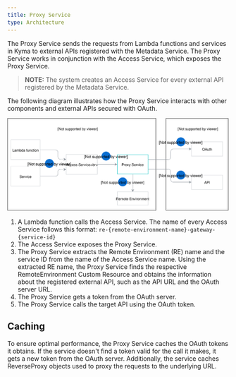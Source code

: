 ```yaml
---
title: Proxy Service
type: Architecture
---
```


The Proxy Service sends the requests from Lambda functions and services in Kyma to external APIs registered with the Metadata Service. The Proxy Service works in conjunction with the Access Service, which exposes the Proxy Service.

>**NOTE:** The system creates an Access Service for every external API registered by the Metadata Service.

The following diagram illustrates how the Proxy Service interacts with other components and external APIs secured with OAuth.

![Proxy Service Diagram](assets/003-architecture-proxy-service.svg)

1. A Lambda function calls the Access Service. The name of every Access Service follows this format: `re-{remote-environment-name}-gateway-{service-id}`
2. The Access Service exposes the Proxy Service.
3. The Proxy Service extracts the Remote Environment (RE) name and the service ID from the name of the Access Service name. Using the extracted RE name, the Proxy Service finds the respective RemoteEnvironment Custom Resource and obtains the information about the registered external API, such as the API URL and the OAuth server URL.
4. The Proxy Service gets a token from the OAuth server.
5. The Proxy Service calls the target API using the OAuth token.  

## Caching

To ensure optimal performance, the Proxy Service caches the OAuth tokens it obtains. If the service doesn't find a token valid for the call it makes, it gets a new token from the OAuth server.
Additionally, the service caches ReverseProxy objects used to proxy the requests to the underlying URL.
